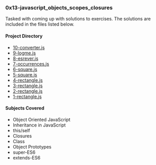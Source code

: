 ### 0x13-javascript_objects_scopes_closures  
Tasked with coming up with solutions to exercises. The solutions are included in the files listed below.
#### Project Directory
* [10-converter.js](./10-converter.js)
* [9-logme.js](./9-logme.js)
* [8-esrever.js](./8-esrever.js)
* [7-occurrences.js](./7-occurrences.js)
* [6-square.js](./6-square.js)
* [5-square.js](./5-square.js )
* [4-rectangle.js](./4-rectangle.js)
* [3-rectangle.js](./3-rectangle.js )
* [2-rectangle.js](./2-rectangle.js)
* [1-rectangle.js](./1-rectangle.js)
#### Subjects Covered
* Object Oriented JavaScript
* Inheritance in JavaScript
* this/self
* Closures
* Class
* Object Prototypes
* super-ES6
* extends-ES6

